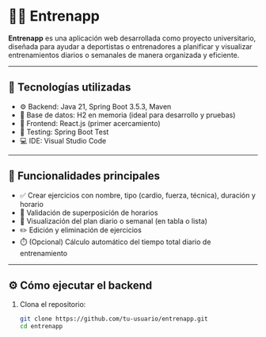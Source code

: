 # 🏋️‍♂️ Entrenapp

**Entrenapp** es una aplicación web desarrollada como proyecto universitario, diseñada para ayudar a deportistas o entrenadores a planificar y visualizar entrenamientos diarios o semanales de manera organizada y eficiente.

---

## 🚀 Tecnologías utilizadas

- ⚙️ Backend: Java 21, Spring Boot 3.5.3, Maven
- 🧠 Base de datos: H2 en memoria (ideal para desarrollo y pruebas)
- 🎨 Frontend: React.js (primer acercamiento)
- 🧪 Testing: Spring Boot Test
- 💻 IDE: Visual Studio Code

---

## 🎯 Funcionalidades principales

- ✅ Crear ejercicios con nombre, tipo (cardio, fuerza, técnica), duración y horario
- 🚫 Validación de superposición de horarios
- 📅 Visualización del plan diario o semanal (en tabla o lista)
- ✏️ Edición y eliminación de ejercicios
- ⏱️ (Opcional) Cálculo automático del tiempo total diario de entrenamiento

---

## ⚙️ Cómo ejecutar el backend

1. Clona el repositorio:

   ```bash
   git clone https://github.com/tu-usuario/entrenapp.git
   cd entrenapp
